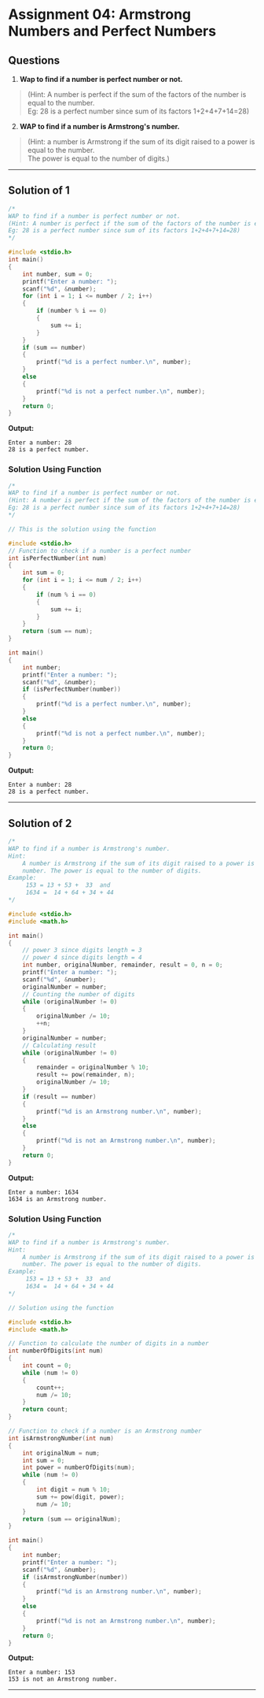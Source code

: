 # Assignment 04: Armstrong Numbers and Perfect Numbers

## Questions
1. **Wap to find if a number is perfect number or not.**   
> (Hint: A number is perfect if the sum of the factors of the number is equal to the number.  
Eg: 28 is a perfect number since sum of its factors 1+2+4+7+14=28)  

2. **WAP to find if a number is Armstrong's number.**  
> (Hint: a number is Armstrong if the sum of its digit raised to a power is equal to the number.   
   The power is equal to the number of digits.)

---

## Solution of 1
```c
/*
WAP to find if a number is perfect number or not.
(Hint: A number is perfect if the sum of the factors of the number is equal to the number.
Eg: 28 is a perfect number since sum of its factors 1+2+4+7+14=28)
*/

#include <stdio.h>
int main()
{
    int number, sum = 0;
    printf("Enter a number: ");
    scanf("%d", &number);
    for (int i = 1; i <= number / 2; i++)
    {
        if (number % i == 0)
        {
            sum += i;
        }
    }
    if (sum == number)
    {
        printf("%d is a perfect number.\n", number);
    }
    else
    {
        printf("%d is not a perfect number.\n", number);
    }
    return 0;
}
```

**Output:**
```output
Enter a number: 28
28 is a perfect number.
```

### Solution Using Function
```c
/*
WAP to find if a number is perfect number or not.
(Hint: A number is perfect if the sum of the factors of the number is equal to the number.
Eg: 28 is a perfect number since sum of its factors 1+2+4+7+14=28)
*/

// This is the solution using the function

#include <stdio.h>
// Function to check if a number is a perfect number
int isPerfectNumber(int num)
{
    int sum = 0;
    for (int i = 1; i <= num / 2; i++)
    {
        if (num % i == 0)
        {
            sum += i;
        }
    }
    return (sum == num);
}

int main()
{
    int number;
    printf("Enter a number: ");
    scanf("%d", &number);
    if (isPerfectNumber(number))
    {
        printf("%d is a perfect number.\n", number);
    }
    else
    {
        printf("%d is not a perfect number.\n", number);
    }
    return 0;
}
```

**Output:**
```output
Enter a number: 28
28 is a perfect number.
```

---

## Solution of 2
```c
/*
WAP to find if a number is Armstrong's number.
Hint:
    A number is Armstrong if the sum of its digit raised to a power is equal to the
    number. The power is equal to the number of digits.
Example:
     153 = 13 + 53 +  33  and
     1634 =  14 + 64 + 34 + 44
*/

#include <stdio.h>
#include <math.h>

int main()
{
    // power 3 since digits length = 3 
    // power 4 since digits length = 4 
    int number, originalNumber, remainder, result = 0, n = 0;
    printf("Enter a number: ");
    scanf("%d", &number);
    originalNumber = number;
    // Counting the number of digits
    while (originalNumber != 0)
    {
        originalNumber /= 10;
        ++n;
    }
    originalNumber = number;
    // Calculating result
    while (originalNumber != 0)
    {
        remainder = originalNumber % 10;
        result += pow(remainder, n);
        originalNumber /= 10;
    }
    if (result == number)
    {
        printf("%d is an Armstrong number.\n", number);
    }
    else
    {
        printf("%d is not an Armstrong number.\n", number);
    }
    return 0;
}
```

**Output:**
```output
Enter a number: 1634
1634 is an Armstrong number.
```

### Solution Using Function
```c
/*
WAP to find if a number is Armstrong's number.
Hint:
    A number is Armstrong if the sum of its digit raised to a power is equal to the
    number. The power is equal to the number of digits.
Example:
     153 = 13 + 53 +  33  and
     1634 =  14 + 64 + 34 + 44
*/

// Solution using the function

#include <stdio.h>
#include <math.h>

// Function to calculate the number of digits in a number
int numberOfDigits(int num)
{
    int count = 0;
    while (num != 0)
    {
        count++;
        num /= 10;
    }
    return count;
}

// Function to check if a number is an Armstrong number
int isArmstrongNumber(int num)
{
    int originalNum = num;
    int sum = 0;
    int power = numberOfDigits(num);
    while (num != 0)
    {
        int digit = num % 10;
        sum += pow(digit, power);
        num /= 10;
    }
    return (sum == originalNum);
}

int main()
{
    int number;
    printf("Enter a number: ");
    scanf("%d", &number);
    if (isArmstrongNumber(number))
    {
        printf("%d is an Armstrong number.\n", number);
    }
    else
    {
        printf("%d is not an Armstrong number.\n", number);
    }
    return 0;
}
```

**Output:**
```output
Enter a number: 153
153 is not an Armstrong number.
```

---
